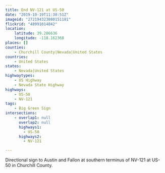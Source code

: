 ```yaml
---
title: End NV-121 at US-50
date: "2019-10-19T11:30:51Z"
imageid: "272194323080151181"
flickrid: "48991014842"
location:
    latitude: 39.286636
    longitude: -118.162368
places: []
counties:
    - Churchill County|Nevada|United States
countries:
    - United States
states:
    - Nevada|United States
highwaytypes:
    - US Highway
    - Nevada State Highway
highways:
    - US-50
    - NV-121
tags:
    - Big Green Sign
intersections:
    - overlap1: null
      overlap2: null
      highways1:
        - US-50
      highways2:
        - NV-121

---
```

Directional sign to Austin and Fallon at southern terminus of NV-121 at US-50 in Churchill County.